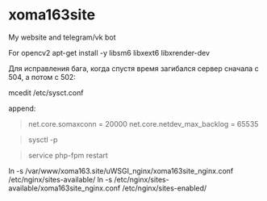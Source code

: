 # xoma163site
My website and telegram/vk bot

For opencv2
apt-get install -y libsm6 libxext6 libxrender-dev


Для исправления бага, когда спустя время загибался сервер сначала с 504, а потом с 502:

mcedit /etc/sysct.conf

append:


>net.core.somaxconn = 20000
>net.core.netdev_max_backlog = 65535

>sysctl -p

>service php-fpm restart



ln -s /var/www/xoma163.site/uWSGI_nginx/xoma163site_nginx.conf /etc/nginx/sites-available/
ln -s /etc/nginx/sites-available/xoma163site_nginx.conf /etc/nginx/sites-enabled/